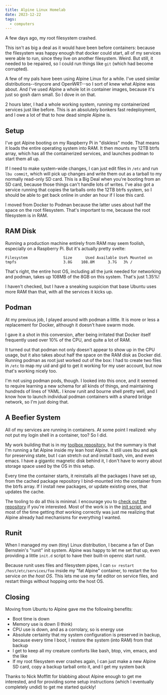 ```yaml
---
title: Alpine Linux Homelab
date: 2023-12-22
tags:
  - computers
---
```


A few days ago, my root filesystem crashed.

This isn't as big a deal as it would have been before containers:
because the filesystem was happy enough that docker could start,
all of my services were able to run, since they live on another filesystem.
Weird.
But still,
it needed to be repaired,
so I could run things like `git` (which had become corrupted).

A few of my pals have been using Alpine Linux for a while.
I've used similar distributions--tinycore and OpenWRT--so
I sort of knew what Alpine was about.
And I've used Alpine a whole lot in container images,
because it's just so gosh darn small.
So I dove in on that.

2 hours later, I had a whole working system,
running my containerized services just like before.
This is an absolutely bonkers fast redeployment,
and I owe a lot of that to how dead simple Alpine is.

Setup
-----

I've got Alpine booting on my Raspberry Pi in "diskless" mode.
That means it loads the entire operating system into RAM.
It then mounts my 12TB btrfs array,
which has all the containerized services,
and launches podman to start them all up.

If I need to make system-wide changes,
I can just edit files in `/etc` and run
`lbu commit`, which will pick up changes and write them out 
as a tarball
to my normally read-only SD card.
This is a Big Deal when you're booting from an SD card,
because those things can't handle lots of writes.
I've also got a service running that copies the tarballs
onto the 12TB btrfs system,
so I should be able to get back online in under an hour if I lose this card.

I moved from Docker to Podman because the latter uses about half the space on the root filesystem.
That's important to me,
because the root filesystem is in RAM.


RAM Disk
--------

Running a production machine entirely from RAM may seem foolish,
especially on a Raspberry Pi.
But it's actually pretty svelte:

    Filesystem                Size      Used Available Use% Mounted on
    tmpfs                     3.8G    108.8M      3.7G   3% /

That's right, the entire host OS,
including all the junk needed for networking and podman,
takes up 108MB of the 8GB on this system.
That's just 1.35%!

I haven't checked,
but I have a sneaking suspicion that base Ubuntu uses more RAM than that,
with all the services it kicks up.


Podman
------

At my previous job,
I played around with podman a little.
It is more or less a replacement for Docker,
although it doesn't have swarm mode.

I gave it a shot in this conversion,
after being irritated that Docker itself frequently used over 10% of the CPU,
and quite a lot of RAM.

It turned out that podman not only doesn't appear to show up in the CPU usage,
but it also takes about half the space on the RAM disk as Docker did.
Running podman as root just worked out of the box:
I had to create two files in `/etc` to map my uid and gid
to get it working for my user account,
but now that's working nicely too.

I'm not using podman pods, though.
I looked into this once,
and it seemed to require learning a new schema for all kinds of things,
and maintaining hundreds of lines of YAML.
I know runit and bourne shell pretty well,
and I know how to launch individual podman containers with a shared bridge network,
so I'm just doing that.



A Beefier System
----------------

All of my services are running in containers.
At some point I realized:
why not put my login shell in a container, too?
So I did.

My work building that is in my
[toolbox repository](https://git.woozle.org/neale/toolbox),
but the summary is that I'm running a fat Alpine inside my lean host Alpine.
It still uses lbu and apk for preserving state,
but I can stretch out and install bash, vim, and even emacs.
I have a gigantic magnetic disk behind it,
I don't have to worry about storage space used by the OS in this setup.

Every time the container starts,
it reinstalls all the packages I have set up,
from the cached package repository I bind-mounted into the container from the btrfs array.
If I install new packages,
or update existing ones,
that updates the cache.

The tooling to do all this is minimal.
I encourage you to
[check out the repository](https://git.woozle.org/neale/toolbox)
if you're interested.
Most of the work is in the
[init script](https://git.woozle.org/neale/toolbox/src/branch/main/sbin/toolbox-init),
and most of the time getting *that* working correctly
was just me realizing that Alpine already had mechanisms for everything I wanted.


Runit
-----

When I managed my own (tiny) Linux distribution,
I became a fan of Dan Bernstein's "runit" init system.
Alpine was happy to let me set that up,
even providing a little `init.d` script to have their built-in openrc start runit.

Because runit uses files and filesystem pipes,
I can `sv restart /host/etc/services/foo` inside my "fat Alpine" container,
to restart the foo service *on the host OS*.
This lets me use my fat editor on service files,
and restart things without hopping onto the host OS.


Closing
-------

Moving from Ubuntu to Alpine gave me the following benefits:

* Boot time is down
* Memory use is down (I think)
* CPU use is down, and as a corrolary, so is energy use
* Absolute certainty that my system configuration is preserved in backup,
  because every time I boot, I restore the system (into RAM) from that backup
* I get to keep all my creature comforts like bash, btop, vim, emacs, and the like
* If my root filesystem ever crashes again, I can just make a new Alpine SD card,
  copy a backup tarball onto it, and I get my system back

Thanks to Nick Moffitt for blabbing about Alpine enough to get me interested,
and for providing some setup instructions (which I eventually completely undid)
to get me started quickly!
